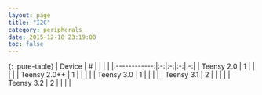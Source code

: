 ```yaml
---
layout: page
title: "I2C"
category: peripherals
date: 2015-12-18 23:19:00
toc: false
---
```


{: .pure-table}
|    Device    | # |   |   |   | 
|:------------:|:-:|:-:|:-:|:-:|
|  Teensy 2.0  | 1 |   |   |   |
| Teensy 2.0++ | 1 |   |   |   |
|  Teensy 3.0  | 1 |   |   |   |
|  Teensy 3.1  | 2 |   |   |   |
|  Teensy 3.2  | 2 |   |   |   |